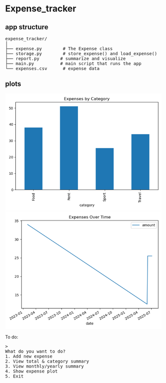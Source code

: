 # Expense_tracker 

## app structure 
<pre lang="markdown">
expense_tracker/
│
├── expense.py        # The Expense class
├── storage.py        # store_expense() and load_expense()
├── report.py        # summarize and visualize
├── main.py          # main script that runs the app
└── expenses.csv      # expense data
</pre>

## plots

![expenses_by_category](plots/expenses_by_category.png)
![expenses_over_time](plots/expenses_over_time.png)


To do: 
<pre lang="markdown">>
What do you want to do?
1. Add new expense
2. View total & category summary
3. View monthly/yearly summary
4. Show expense plot
5. Exit
</pre>